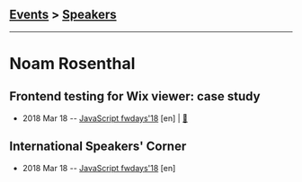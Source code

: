 ## [Events](../README.md) > [Speakers](../speakers.md)
---

# Noam Rosenthal

## Frontend testing for Wix viewer: case study
- 2018 Mar 18 -- [JavaScript fwdays&#39;18](https://youtu.be/IYunRopn6fg) [en] | [:notebook:](https://www.slideshare.net/fwdays/noam-rosenthal-frontend-testing-for-wix-viewer-case-study)  
## International Speakers&#39; Corner
- 2018 Mar 18 -- [JavaScript fwdays&#39;18](https://youtu.be/0WMLFRz6veY) [en]   
